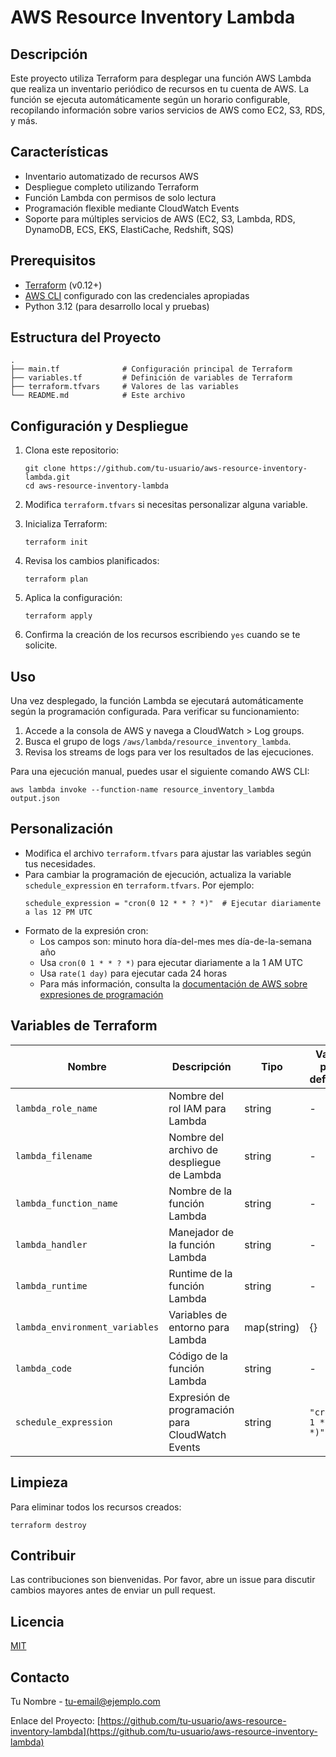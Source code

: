 # AWS Resource Inventory Lambda

## Descripción
Este proyecto utiliza Terraform para desplegar una función AWS Lambda que realiza un inventario periódico de recursos en tu cuenta de AWS. La función se ejecuta automáticamente según un horario configurable, recopilando información sobre varios servicios de AWS como EC2, S3, RDS, y más.

## Características
- Inventario automatizado de recursos AWS
- Despliegue completo utilizando Terraform
- Función Lambda con permisos de solo lectura
- Programación flexible mediante CloudWatch Events
- Soporte para múltiples servicios de AWS (EC2, S3, Lambda, RDS, DynamoDB, ECS, EKS, ElastiCache, Redshift, SQS)

## Prerequisitos
- [Terraform](https://www.terraform.io/downloads.html) (v0.12+)
- [AWS CLI](https://aws.amazon.com/cli/) configurado con las credenciales apropiadas
- Python 3.12 (para desarrollo local y pruebas)

## Estructura del Proyecto
```
.
├── main.tf              # Configuración principal de Terraform
├── variables.tf         # Definición de variables de Terraform
├── terraform.tfvars     # Valores de las variables
└── README.md            # Este archivo
```

## Configuración y Despliegue
1. Clona este repositorio:
   ```
   git clone https://github.com/tu-usuario/aws-resource-inventory-lambda.git
   cd aws-resource-inventory-lambda
   ```

2. Modifica `terraform.tfvars` si necesitas personalizar alguna variable.

3. Inicializa Terraform:
   ```
   terraform init
   ```

4. Revisa los cambios planificados:
   ```
   terraform plan
   ```

5. Aplica la configuración:
   ```
   terraform apply
   ```

6. Confirma la creación de los recursos escribiendo `yes` cuando se te solicite.

## Uso
Una vez desplegado, la función Lambda se ejecutará automáticamente según la programación configurada. Para verificar su funcionamiento:

1. Accede a la consola de AWS y navega a CloudWatch > Log groups.
2. Busca el grupo de logs `/aws/lambda/resource_inventory_lambda`.
3. Revisa los streams de logs para ver los resultados de las ejecuciones.

Para una ejecución manual, puedes usar el siguiente comando AWS CLI:
```
aws lambda invoke --function-name resource_inventory_lambda output.json
```

## Personalización
- Modifica el archivo `terraform.tfvars` para ajustar las variables según tus necesidades.
- Para cambiar la programación de ejecución, actualiza la variable `schedule_expression` en `terraform.tfvars`. Por ejemplo:
  ```hcl
  schedule_expression = "cron(0 12 * * ? *)"  # Ejecutar diariamente a las 12 PM UTC
  ```
- Formato de la expresión cron:
  - Los campos son: minuto hora día-del-mes mes día-de-la-semana año
  - Usa `cron(0 1 * * ? *)` para ejecutar diariamente a la 1 AM UTC
  - Usa `rate(1 day)` para ejecutar cada 24 horas
  - Para más información, consulta la [documentación de AWS sobre expresiones de programación](https://docs.aws.amazon.com/AmazonCloudWatch/latest/events/ScheduledEvents.html)

## Variables de Terraform

| Nombre | Descripción | Tipo | Valor por defecto |
|--------|-------------|------|-------------------|
| `lambda_role_name` | Nombre del rol IAM para Lambda | string | - |
| `lambda_filename` | Nombre del archivo de despliegue de Lambda | string | - |
| `lambda_function_name` | Nombre de la función Lambda | string | - |
| `lambda_handler` | Manejador de la función Lambda | string | - |
| `lambda_runtime` | Runtime de la función Lambda | string | - |
| `lambda_environment_variables` | Variables de entorno para Lambda | map(string) | {} |
| `lambda_code` | Código de la función Lambda | string | - |
| `schedule_expression` | Expresión de programación para CloudWatch Events | string | `"cron(0 1 * * ? *)"` |

## Limpieza
Para eliminar todos los recursos creados:
```
terraform destroy
```

## Contribuir
Las contribuciones son bienvenidas. Por favor, abre un issue para discutir cambios mayores antes de enviar un pull request.

## Licencia
[MIT](https://choosealicense.com/licenses/mit/)

## Contacto
Tu Nombre - [tu-email@ejemplo.com](mailto:tu-email@ejemplo.com)

Enlace del Proyecto: [https://github.com/tu-usuario/aws-resource-inventory-lambda](https://github.com/tu-usuario/aws-resource-inventory-lambda)
